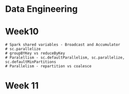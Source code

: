 # Data Engineering

# Week10
    # Spark shared variables - Broadcast and Accumulator
    # sc.parallelize
    # groupBYKey vs reduceByKey
    # Paralellism - sc.defaultParallelism, sc.parallelize, sc.defaultMinPartitions
    # Parallelism - repartition vs coalesce

# Week 11
